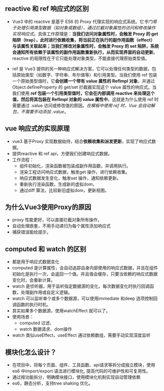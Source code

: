 ## reactive 和 ref 响应式的区别
- Vue3 中的 reactive 是基于 ES6 的 Proxy 代理实现的响应式系统。它*专门用于处理引用类型数据（如对象或数组），通过拦截对象属性的访问和修改操作实现响应式*。具体工作原理是：**当我们访问对象属性时，会触发 Proxy 的 get 陷阱（trap），此时进行依赖收集，将当前正在执行的副作用函数（effect）与该属性关联起来；当我们修改对象属性时，会触发 Proxy 的 set 陷阱，系统会通知所有依赖于该属性的副作用函数重新执行，从而实现界面的自动更新**。reactive 的局限性在于它只能处理对象类型，不能直接代理原始类型值。

- ref 是 Vue3 提供的另一种响应式解决方案，它可以处理任何类型的数据，包括原始类型（如数字、字符串、布尔值等）和引用类型。当我们使用 ref 包装一个原始类型值时，它**会创建一个带有 value 属性的 RefImpl 对象**，并通过 Object.defineProperty 的 get/set 拦截器实现这个 value 属性的响应式。当我们使用 **ref 包装一个引用类型值时，它会在内部调用 reactive 来处理这个值，然后将其包装在 RefImpl 对象的 value 属性中**。这就是为什么使用 ref 时需要通过 .value 访问或修改值的原因。*在模板中使用 ref 时，Vue 会自动解包，不需要手动添加 .value*。

## vue 响应式的实现原理
- vue3 基于Proxy 实现数据劫持，结合**依赖收集和派发更新**，实现了响应式数据。
- 提供reactive 和 ref api，方便我们创建响应式数据。
- 工作流程：
  - 组件初始化，渲染函数被包装成副作用函数，并调用执行。
  - 渲染工程访问响应式数据，触发get 操作，进行依赖收集。
  - 响应式数据发生变化，触发set 操作，通知依赖更新。
  - 重新执行渲染函数，生成新的虚拟dom，
  - 通过diff 算法，比较新旧虚拟dom，更新视图。

## 为什么Vue3使用Proxy的原因
- proxy 性能更好，可以直接拦截对象所有操作，
- 自动处理嵌套，不用手动递归为每个属性添加响应式
- 捕获错误能给提示，
## computed  和 watch 的区别
- 都是用于响应式数据变化
- computed 是计算属性，会自动追踪自身内部使用的响应式数据，并且在组件初始化是执行一次，会返回一个值。并且值会缓存，只要当依赖的响应式数据变化时，会重新计算。
- watch 是侦听器，用于监听指定数据源的变化，每次数据变化时执行回调函数，处理副作用或自定义逻辑。
- watch 可以监听单个或多个数据源，可以使用immediate 和deep 选项控制回调函数的执行时机。
- 其实如果多个数据源，使用watchEffect 就可以了。
- 使用场景：
  - computed  过滤、
  - watch 数据请求、dom操作
- watch 类似useEffect，useEffect 通过依赖数组，需要手动实现深度监听


## 模块化怎么设计？
- 在项目中，将每个页面、组件、工具函数、api请求等拆分成独立模块，使用es6 中import/export 语法进行模块化, 提高代码的可维护性和可复用性。
- 通过按功能拆分，明确模块接口，使用模块化机制实现自动管理依赖
- es6，静态分析，支持tree shaking 优化。